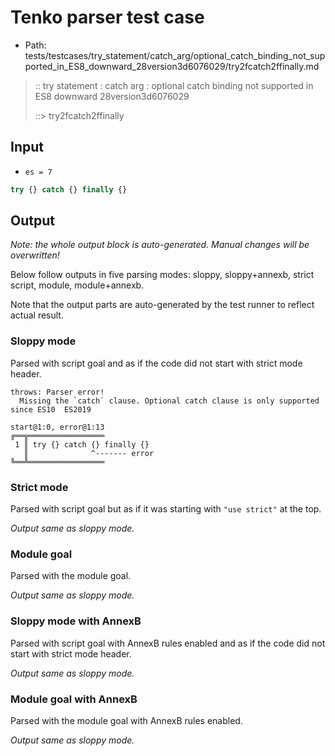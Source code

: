 # Tenko parser test case

- Path: tests/testcases/try_statement/catch_arg/optional_catch_binding_not_supported_in_ES8_downward_28version3d6076029/try2fcatch2ffinally.md

> :: try statement : catch arg : optional catch binding not supported in ES8 downward 28version3d6076029
>
> ::> try2fcatch2ffinally

## Input

- `es = 7`

`````js
try {} catch {} finally {}
`````

## Output

_Note: the whole output block is auto-generated. Manual changes will be overwritten!_

Below follow outputs in five parsing modes: sloppy, sloppy+annexb, strict script, module, module+annexb.

Note that the output parts are auto-generated by the test runner to reflect actual result.

### Sloppy mode

Parsed with script goal and as if the code did not start with strict mode header.

`````
throws: Parser error!
  Missing the `catch` clause. Optional catch clause is only supported since ES10  ES2019

start@1:0, error@1:13
╔══╦═════════════════
 1 ║ try {} catch {} finally {}
   ║              ^------- error
╚══╩═════════════════

`````

### Strict mode

Parsed with script goal but as if it was starting with `"use strict"` at the top.

_Output same as sloppy mode._

### Module goal

Parsed with the module goal.

_Output same as sloppy mode._

### Sloppy mode with AnnexB

Parsed with script goal with AnnexB rules enabled and as if the code did not start with strict mode header.

_Output same as sloppy mode._

### Module goal with AnnexB

Parsed with the module goal with AnnexB rules enabled.

_Output same as sloppy mode._
